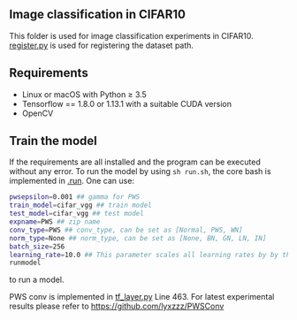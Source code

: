 ## Image classification in CIFAR10
This folder is used for image classification experiments in CIFAR10.
[register.py](python/register.py) is used for registering the dataset path.

## Requirements
- Linux or macOS with Python ≥ 3.5
- Tensorflow == 1.8.0 or 1.13.1 with a suitable CUDA version
- OpenCV

## Train the model
If the requirements are all installed and the program can be executed without any error. To run the model by using ``sh run.sh``, the core bash is implemented in [.run](.run). One can use:
```bash
pwsepsilon=0.001 ## gamma for PWS
train_model=cifar_vgg ## train model
test_model=cifar_vgg ## test model
expname=PWS ## zip name
conv_type=PWS ## conv_type, can be set as [Normal, PWS, WN]
norm_type=None ## norm_type, can be set as [None, BN, GN, LN, IN]
batch_size=256
learning_rate=10.0 ## This parameter scales all learning rates by by the corresponding value
runmodel
```
to run a model.

PWS conv is implemented in [tf_layer.py](python/utils/tf_layer.py) Line 463. For latest experimental results please refer to https://github.com/lyxzzz/PWSConv
